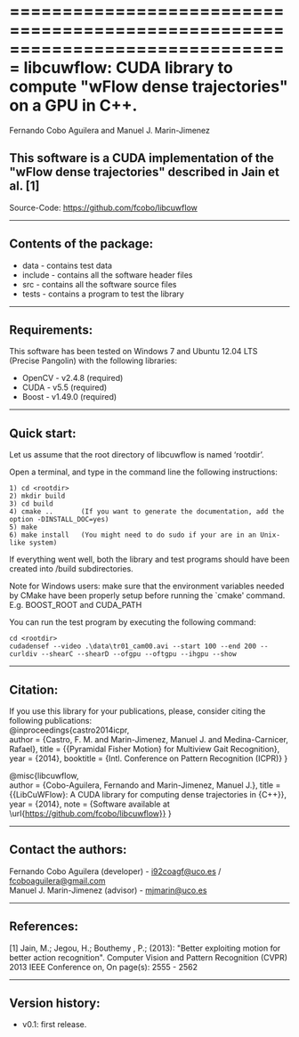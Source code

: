 ===============================================================================
libcuwflow: CUDA library to compute "wFlow dense trajectories" on a GPU in C++.
===============================================================================
Fernando Cobo Aguilera and Manuel J. Marin-Jimenez


This software is a CUDA implementation of the "wFlow dense trajectories" described in Jain et al. [1]
--------------------------------------------------------------------------------

   Source-Code:   https://github.com/fcobo/libcuwflow

--------------------------------------------------------------------------------
Contents of the package:
--------------------------------------------------------------------------------
- data - contains test data
- include - contains all the software header files
- src - contains all the software source files
- tests - contains a program to test the library


--------------------------------------------------------------------------------
Requirements:
--------------------------------------------------------------------------------
This software has been tested on Windows 7 and Ubuntu 12.04 LTS (Precise Pangolin) with the following libraries:
- OpenCV - v2.4.8 (required)
- CUDA - v5.5 (required)
- Boost - v1.49.0 (required)


--------------------------------------------------------------------------------
Quick start:
--------------------------------------------------------------------------------
Let us assume that the root directory of libcuwflow is named ‘rootdir’.

Open a terminal, and type in the command line the following instructions:
```
1) cd <rootdir>
2) mkdir build
3) cd build
4) cmake ..       (If you want to generate the documentation, add the option -DINSTALL_DOC=yes)
5) make
6) make install   (You might need to do sudo if your are in an Unix-like system)
```
If everything went well, both the library and test programs should have been
created into <rootdir>/build subdirectories.

Note for Windows users: make sure that the environment variables needed by CMake have 
been properly setup before running the `cmake' command. E.g. BOOST_ROOT and CUDA_PATH

You can run the test program by executing the following command:
```
cd <rootdir>
cudadensef --video .\data\tr01_cam00.avi --start 100 --end 200 --curldiv --shearC --shearD --ofgpu --oftgpu --ihgpu --show
```

--------------------------------------------------------------------------------
Citation:
--------------------------------------------------------------------------------
If you use this library for your publications, please, consider citing the 
following publications:<br>
@inproceedings{castro2014icpr,  
author = {Castro, F. M. and Marin-Jimenez, Manuel J. and Medina-Carnicer, Rafael},
 title  = {{Pyramidal Fisher Motion} for Multiview Gait Recognition},
 year = {2014},
 booktitle = {Intl. Conference on Pattern Recognition (ICPR)}
}

@misc{libcuwflow,  
author = {Cobo-Aguilera, Fernando and Marin-Jimenez, Manuel J.},
 title = {{LibCuWFlow}: A CUDA library for computing dense trajectories in {C++}},
 year = {2014},
 note =   {Software available at \url{https://github.com/fcobo/libcuwflow}}
}

--------------------------------------------------------------------------------
Contact the authors:
--------------------------------------------------------------------------------
Fernando Cobo Aguilera (developer) - i92coagf@uco.es / fcoboaguilera@gmail.com<br>
Manuel J. Marin-Jimenez (advisor) - mjmarin@uco.es


--------------------------------------------------------------------------------
References:
--------------------------------------------------------------------------------
[1] Jain, M.; Jegou, H.; Bouthemy , P.; (2013): "Better exploiting motion for better
action recognition". Computer Vision and Pattern Recognition (CVPR) 2013 IEEE
Conference on, On page(s): 2555 - 2562


--------------------------------------------------------------------------------
Version history:
--------------------------------------------------------------------------------

- v0.1: first release.
